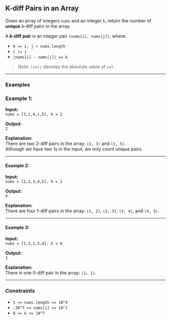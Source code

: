 ## K-diff Pairs in an Array

Given an array of integers `nums` and an integer `k`, return the number of **unique** k-diff pairs in the array.

A **k-diff pair** is an integer pair `(nums[i], nums[j])`, where:

- `0 <= i, j < nums.length`
- `i != j`
- `|nums[i] - nums[j]| == k`

> Note: `|val|` denotes the absolute value of `val`.

---

### Examples

### Example 1:
**Input:**  
`nums = [3,1,4,1,5], k = 2`  

**Output:**  
`2`  

**Explanation:**  
There are two 2-diff pairs in the array: `(1, 3)` and `(3, 5)`.  
Although we have two 1s in the input, we only count unique pairs.

---

#### Example 2:
**Input:**  
`nums = [1,2,3,4,5], k = 1`  

**Output:**  
`4`  

**Explanation:**  
There are four 1-diff pairs in the array: `(1, 2)`, `(2, 3)`, `(3, 4)`, and `(4, 5)`.

---

#### Example 3:
**Input:**  
`nums = [1,3,1,5,4], k = 0`  

**Output:**  
`1`  

**Explanation:**  
There is one 0-diff pair in the array: `(1, 1)`.

---

### Constraints

- `1 <= nums.length <= 10^4`
- `-10^7 <= nums[i] <= 10^7`
- `0 <= k <= 10^7`
